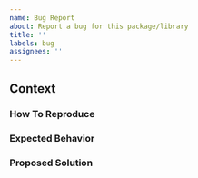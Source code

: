 ```yaml
---
name: Bug Report
about: Report a bug for this package/library
title: ''
labels: bug
assignees: ''
---
```


## Context

### How To Reproduce

### Expected Behavior

### Proposed Solution
